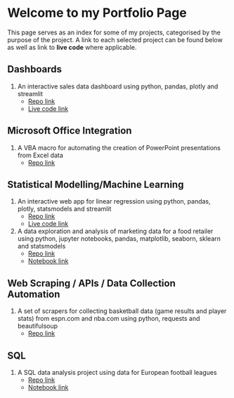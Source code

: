 # Welcome to my Portfolio Page

This page serves as an index for some of my projects, categorised by the purpose of the project. A link to each selected project can be found below as well as link to **live code** where applicable.

## Dashboards

1. An interactive sales data dashboard using python, pandas, plotly and streamlit
    * [Repo link](https://github.com/MauriceBrown/streamlit-sales-dashboard)
    * [Live code link](https://mauricebrown-streamlit-sales-dashboard-app-2h1wtf.streamlit.app/)

## Microsoft Office Integration

1. A VBA macro for automating the creation of PowerPoint presentations from Excel data
    * [Repo link](https://github.com/MauriceBrown/Excel-to-Powerpoint-VBA)

## Statistical Modelling/Machine Learning
1. An interactive web app for linear regression using python, pandas, plotly, statsmodels and streamlit
    * [Repo link](https://github.com/MauriceBrown/streamlit-regression-analysis)
    * [Live code link](https://mauricebrown-streamlit-regression-analysis-app-dha1go.streamlit.app/)
2. A data exploration and analysis of marketing data for a food retailer using python, jupyter notebooks, pandas, matplotlib, seaborn, sklearn and statsmodels
    * [Repo link](https://github.com/MauriceBrown/marketing-data-analysis/tree/main)
    * [Notebook link](https://github.com/MauriceBrown/marketing-data-analysis/blob/main/iFood%20CRM.ipynb)

## Web Scraping / APIs / Data Collection Automation
1. A set of scrapers for collecting basketball data (game results and player stats) from espn.com and nba.com using python, requests and beautifulsoup
      * [Repo link](https://github.com/MauriceBrown/basketball-data-scraper)

## SQL
1. A SQL data analysis project using data for European football leagues
      * [Repo link](https://github.com/MauriceBrown/sql-football-data)
      * [Notebook link](https://github.com/MauriceBrown/sql-football-data/blob/main/European%20Football%20Data%20Analysis.ipynb)
